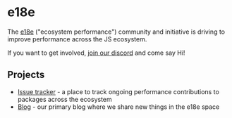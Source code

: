 # e18e

The [e18e](https://e18e.dev) ("ecosystem performance") community and initiative is driving to improve performance across the JS ecosystem.

If you want to get involved, [join our discord](https://chat.e18e.dev) and come say Hi!

## Projects

- [Issue tracker](https://github.com/e18e/ecosystem-issues) - a place to track ongoing performance contributions to packages across the ecosystem
- [Blog](https://e18e.dev/blog.html) - our primary blog where we share new things in the e18e space
